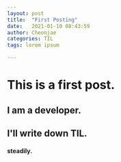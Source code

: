```yaml
---
layout: post
title:  "First Posting"
date:   2021-01-10 08:43:59
author: Cheonjae
categories: TIL
tags: lorem ipsum

---
```


# This is a first post.

## I am a developer.

## I'll write down TIL.

#### steadily.

